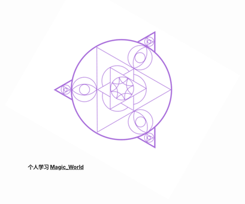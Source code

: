 <html>
<head>
  <meta charset="UTF-8">
<head>
  <body>
    <div style="-webkit-transform: rotate(30deg);">
      <img src="https://github.com/YYYLIN/Magic_World/raw/master/Magic_Engine/Media/resources/pictrue/魔法阵：鑫_8.png" alt="鑫" />
    </div>
    <b>个人学习</a>
    <a href="#" class="volume">Magic_World</a>
  </body>
</html>
